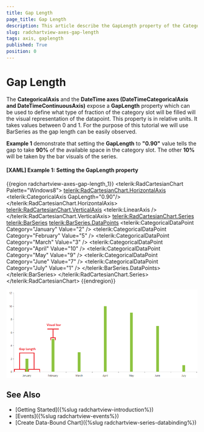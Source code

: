 ```yaml
---
title: Gap Length
page_title: Gap Length
description: This article describe the GapLength property of the CategoricalSeries.
slug: radchartview-axes-gap-length
tags: axis, gaplength
published: True
position: 0
---
```


# Gap Length

The __CategoricalAxis__ and the __DateTime axes (DateTimeCategoricalAxis and DateTimeContinuousAxis)__ expose a __GapLength__ property which can be used to define what type of fraction of the category slot will be filled will the visual representation of the datapoint. This property is in relative units. It takes values between 0 and 1. For the purpose of this tutorial we will use BarSeries as the gap length can be easily observed.

__Example 1__ demonstrate that setting the __GapLength__ to __"0.90"__ value tells the gap to take __90%__ of the available space in the category slot. The other __10%__ will be taken by the bar visuals of the series.

#### __[XAML] Example 1: Setting the GapLength property__
{{region radchartview-axes-gap-length_1}}
	<telerik:RadCartesianChart Palette="Windows8">
		<telerik:RadCartesianChart.HorizontalAxis>
			<telerik:CategoricalAxis GapLength="0.90"/>
		</telerik:RadCartesianChart.HorizontalAxis>
		<telerik:RadCartesianChart.VerticalAxis>
			<telerik:LinearAxis />
		</telerik:RadCartesianChart.VerticalAxis>
		<telerik:RadCartesianChart.Series>
			<telerik:BarSeries>
				<telerik:BarSeries.DataPoints>
					<telerik:CategoricalDataPoint Category="January" Value="2" />
					<telerik:CategoricalDataPoint Category="February" Value="5" />
					<telerik:CategoricalDataPoint Category="March" Value="3" />
					<telerik:CategoricalDataPoint Category="April" Value="10" />
					<telerik:CategoricalDataPoint Category="May" Value="9" />
					<telerik:CategoricalDataPoint Category="June" Value="7" />
					<telerik:CategoricalDataPoint Category="July" Value="1" />
				</telerik:BarSeries.DataPoints>
			</telerik:BarSeries>
		</telerik:RadCartesianChart.Series>
	</telerik:RadCartesianChart>
{{endregion}}

![](images/radchartview-axes-gap-length.png)
	
## See Also
* [Getting Started]({%slug radchartview-introduction%})
* [Events]({%slug radchartview-events%})
* [Create Data-Bound Chart]({%slug radchartview-series-databinding%})

